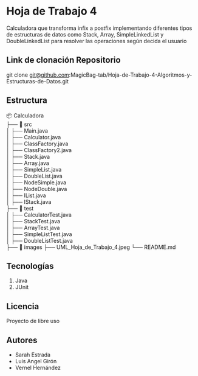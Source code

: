 # Hoja de Trabajo 4
Calculadora que transforma infix a postfix implementando diferentes tipos de estructuras de datos como Stack, Array, SimpleLinkedList y DoubleLinkedList para resolver las operaciones según decida el usuario

## Link de clonación Repositorio
git clone git@github.com:MagicBag-tab/Hoja-de-Trabajo-4-Algoritmos-y-Estructuras-de-Datos.git

## Estructura
📦 Calculadora  
├── 📂 src  
│   ├── Main.java  
│   ├── Calculator.java  
│   ├── ClassFactory.java  
│   ├── ClassFactory2.java  
│   ├── Stack.java  
│   ├── Array.java  
│   ├── SimpleList.java  
│   ├── DoubleList.java  
│   ├── NodeSimple.java  
│   ├── NodeDouble.java  
│   ├── IList.java  
│   ├── IStack.java  
├── 📂 test  
│   ├── CalculatorTest.java  
│   ├── StackTest.java  
│   ├── ArrayTest.java  
│   ├── SimpleListTest.java  
│   ├── DoubleListTest.java  
├── 📂 images
├── UML_Hoja_de_Trabajo_4.jpeg
└── README.md  


 ## Tecnologías
 1. Java
 2. JUnit

## Licencia
Proyecto de libre uso

## Autores
- Sarah Estrada
- Luis Angel Girón
- Vernel Hernández
